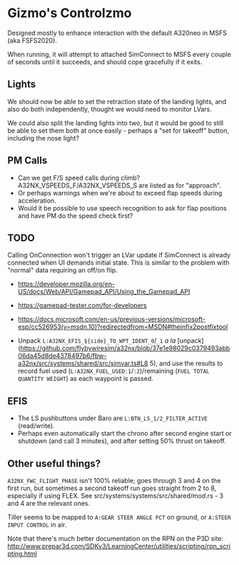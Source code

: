 Gizmo's Controlzmo
==================

Designed mostly to enhance interaction with the default A320neo in MSFS (aka FSFS2020).

When running, it will attempt to attached SimConnect to MSFS every couple of seconds until it succeeds, and should cope gracefully if it exits.

Lights
------

We should now be able to set the retraction state of the landing lights, and also do both independently, thought we would need to monitor LVars.

We could also split the landing lights into two, but it would be good to still be able to set them both at once easily - perhaps a "set for takeoff" button, including the nose light?

PM Calls
--------

* Can we get F/S speed calls during climb? A32NX_VSPEEDS_F/A32NX_VSPEEDS_S are listed as for "approach".
* Or perhaps warnings when we're about to exceed flap speeds during acceleration.
* Would it be possible to use speech recognition to ask for flap positions and have PM do the speed check first?

TODO
----

Calling OnConnection won't trigger an LVar update if SimConnect is already connected when UI demands initial state.
This is similar to the problem with "normal" data requiring an off/on flip.

* https://developer.mozilla.org/en-US/docs/Web/API/Gamepad_API/Using_the_Gamepad_API
* https://gamepad-tester.com/for-developers	

* https://docs.microsoft.com/en-us/previous-versions/microsoft-esp/cc526953(v=msdn.10)?redirectedfrom=MSDN#theinfix2postfixtool

* Unpack `L:A32NX_EFIS_${side}_TO_WPT_IDENT_0`/`_1` *a la* [unpack](https://github.com/flybywiresim/a32nx/blob/37e1e98029c0379493abb06da45d8de4378497b6/fbw-a32nx/src/systems/shared/src/simvar.ts#L8	5), and use the results to record fuel used (`L:A32NX_FUEL_USED:1`/`:2`)/remaining (`FUEL TOTAL QUANTITY WEIGHT`) as each waypoint is passed.

EFIS
----

* The LS pushbuttons under Baro are `L:BTN_LS_1/2_FILTER_ACTIVE` (read/write).
* Perhaps even automatically start the chrono after second engine start or shutdown (and call 3 minutes), and after setting 50% thrust on takeoff.

Other useful things?
--------------------

`A32NX_FWC_FLIGHT_PHASE` isn't 100% reliable; goes through 3 and 4 on the first run, but sometimes a second takeoff run goes straight from 2 to 8, especially if using FLEX.
See src/systems/systems/src/shared/mod.rs - 3 and 4 are the relevant ones.

Tiller seems to be mapped to `A:GEAR STEER ANGLE PCT` on ground, or `A:STEER INPUT CONTROL` in air.

Note that there's much better documentation on the RPN on the P3D site:
http://www.prepar3d.com/SDKv3/LearningCenter/utilities/scripting/rpn_scripting.html
